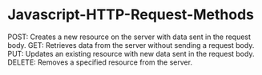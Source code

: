 # Javascript-HTTP-Request-Methods
POST: Creates a new resource on the server with data sent in the request body. GET: Retrieves data from the server without sending a request body. PUT: Updates an existing resource with new data sent in the request body. DELETE: Removes a specified resource from the server.
